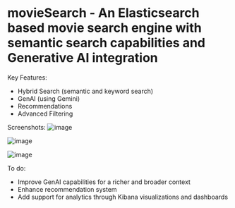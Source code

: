 # movieSearch - An Elasticsearch based movie search engine with semantic search capabilities and Generative AI integration

Key Features:
- Hybrid Search (semantic and keyword search)
- GenAI (using Gemini)
- Recommendations
- Advanced Filtering

Screenshots:
![image](https://github.com/user-attachments/assets/576ed616-2060-43a2-b692-4825d2448160)

![image](https://github.com/user-attachments/assets/4c9982ec-05d4-48c0-8ef4-78d7073b205a)

![image](https://github.com/user-attachments/assets/6089ac67-71dd-4143-9012-84762b74d6f0)

To do:
- Improve GenAI capabilities for a richer and broader context
- Enhance recommendation system
- Add support for analytics through Kibana visualizations and dashboards

